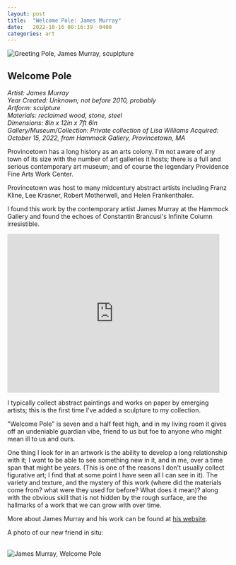 ```yaml
---
layout: post
title:  "Welcome Pole: James Murray"
date:   2022-10-16 00:16:39 -0400
categories: art
---
```


![Greeting Pole, James Murray, scuplpture](https://i.ibb.co/FkpPJqH/IMG-3595.jpg)

## Welcome Pole

*Artist: James Murray<br>*
*Year Created: Unknown; not before 2010, probably<br>*
*Artform: sculpture<br>*
*Materials: reclaimed wood, stone, steel<br>*
*Dimensions: 8in x 12in x 7ft 6in<br>*
*Gallery/Museum/Collection: Private collection of Lisa Williams*
*Acquired: October 15, 2022, from Hammock Gallery, Provincetown, MA<br>*


Provincetown has a long history as an arts colony. I'm not aware of any town of its size with the number of art galleries it hosts; there is a full and serious contemporary art museum; and of course the legendary Providence Fine Arts Work Center. 

Provincetown was host to many midcentury abstract artists including Franz Kline, Lee Krasner, Robert Motherwell, and Helen Frankenthaler. 

I found this work by the contemporary artist James Murray at the Hammock Gallery and found the echoes of Constantin Brancusi's Infinite Column irresistible. 

<iframe width="480" height="360" src="https://www.youtube.com/embed/iQHunUJ7Ld8" frameborder="0"> </iframe>


I typically collect abstract paintings and works on paper by emerging artists; this is the first time I've added a sculpture to my collection. 

"Welcome Pole" is seven and a half feet high, and in my living room it gives off an undeniable guardian vibe, friend to us but foe to anyone who might mean ill to us and ours. 

One thing I look for in an artwork is the ability to develop a long relationship with it; I want to be able to see something new in it, and in me, over a time span that might be years. (This is one of the reasons I don't usually collect figurative art; I find that at some point I have seen all I can see in it). The variety and texture, and the mystery of this work (where did the materials come from? what were they used for before? What does it mean)? along with the obvious skill that is not hidden by the rough surface, are the hallmarks of a work that we can grow with over time. 

More about James Murray and his work can be found at [his website](https://jameshmurray.com). 

A photo of our new friend in situ: <br><br>

![James Murray, Welcome Pole]([url=https://ibb.co/rt8hTX6][img]https://i.ibb.co/hMQNhTW/IMG-3594.jpg[/img][/url])
